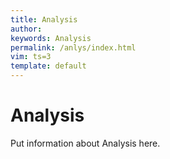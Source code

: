 ```yaml
---
title: Analysis 
author: 
keywords: Analysis 
permalink: /anlys/index.html
vim: ts=3
template: default
---
```


# Analysis #

Put information about Analysis here.

